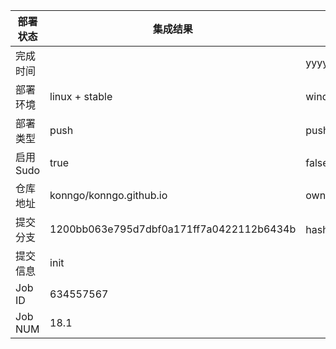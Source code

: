 部署状态 | 集成结果 | 参考值
---|---|---
完成时间 |  | yyyy-mm-dd hh:mm:ss
部署环境 | linux + stable | window | linux + stable
部署类型 | push | push | pull_request | api | cron
启用Sudo | true | false | true
仓库地址 | konngo/konngo.github.io | owner_name/repo_name
提交分支 | 1200bb063e795d7dbf0a171ff7a0422112b6434b | hash 16位
提交信息 | init |
Job ID   | 634557567 |
Job NUM  | 18.1 |
